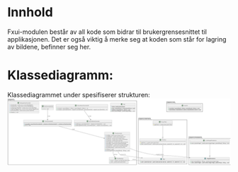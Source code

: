 # Innhold

Fxui-modulen består av all kode som bidrar til brukergrensesnittet til applikasjonen. Det er  også viktig å merke seg at koden som står for lagring av bildene, befinner seg her.

# Klassediagramm:

Klassediagrammet under spesifiserer strukturen:
![](klassediagram.png)
